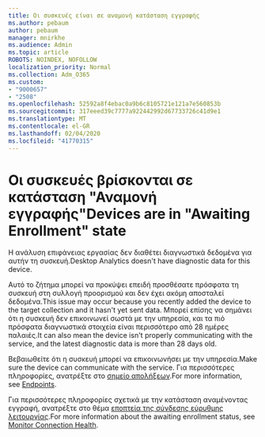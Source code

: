 ```yaml
---
title: Οι συσκευές είναι σε αναμονή κατάσταση εγγραφής
ms.author: pebaum
author: pebaum
manager: mnirkhe
ms.audience: Admin
ms.topic: article
ROBOTS: NOINDEX, NOFOLLOW
localization_priority: Normal
ms.collection: Adm_O365
ms.custom:
- "9000657"
- "2508"
ms.openlocfilehash: 52592a8f4ebac0a9b6c8105721e121a7e560853b
ms.sourcegitcommit: 317eeed39c7777a922442992d67733726c41d9e1
ms.translationtype: MT
ms.contentlocale: el-GR
ms.lasthandoff: 02/04/2020
ms.locfileid: "41770315"
---
```

# <a name="devices-are-in-awaiting-enrollment-state"></a><span data-ttu-id="3c489-102">Οι συσκευές βρίσκονται σε κατάσταση "Αναμονή εγγραφής"</span><span class="sxs-lookup"><span data-stu-id="3c489-102">Devices are in "Awaiting Enrollment" state</span></span>

<span data-ttu-id="3c489-103">Η ανάλυση επιφάνειας εργασίας δεν διαθέτει διαγνωστικά δεδομένα για αυτήν τη συσκευή.</span><span class="sxs-lookup"><span data-stu-id="3c489-103">Desktop Analytics doesn't have diagnostic data for this device.</span></span> 

<span data-ttu-id="3c489-104">Αυτό το ζήτημα μπορεί να προκύψει επειδή προσθέσατε πρόσφατα τη συσκευή στη συλλογή προορισμού και δεν έχει ακόμη αποσταλεί δεδομένα.</span><span class="sxs-lookup"><span data-stu-id="3c489-104">This issue may occur because you recently added the device to the target collection and it hasn't yet sent data.</span></span> <span data-ttu-id="3c489-105">Μπορεί επίσης να σημάνει ότι η συσκευή δεν επικοινωνεί σωστά με την υπηρεσία, και τα πιό πρόσφατα διαγνωστικά στοιχεία είναι περισσότερο από 28 ημέρες παλαιές.</span><span class="sxs-lookup"><span data-stu-id="3c489-105">It can also mean the device isn't properly communicating with the service, and the latest diagnostic data is more than 28 days old.</span></span>

<span data-ttu-id="3c489-106">Βεβαιωθείτε ότι η συσκευή μπορεί να επικοινωνήσει με την υπηρεσία.</span><span class="sxs-lookup"><span data-stu-id="3c489-106">Make sure the device can communicate with the service.</span></span> <span data-ttu-id="3c489-107">Για περισσότερες πληροφορίες, ανατρέξτε στο [σημείο απολήξεων](https://docs.microsoft.com/configmgr/desktop-analytics/enable-data-sharing#endpoints).</span><span class="sxs-lookup"><span data-stu-id="3c489-107">For more information, see [Endpoints](https://docs.microsoft.com/configmgr/desktop-analytics/enable-data-sharing#endpoints).</span></span>

<span data-ttu-id="3c489-108">Για περισσότερες πληροφορίες σχετικά με την κατάσταση αναμένοντας εγγραφή, ανατρέξτε στο θέμα [εποπτεία της σύνδεσης εύρυθμης λειτουργίας](https://docs.microsoft.com/configmgr/desktop-analytics/monitor-connection-health#awaiting-enrollment).</span><span class="sxs-lookup"><span data-stu-id="3c489-108">For more information about the awaiting enrollment status, see [Monitor Connection Health](https://docs.microsoft.com/configmgr/desktop-analytics/monitor-connection-health#awaiting-enrollment).</span></span>